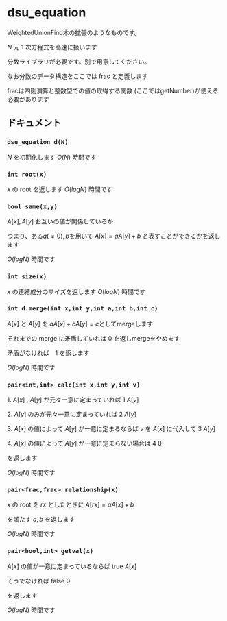 # dsu_equation

WeightedUnionFind木の拡張のようなものです。

$N$ 元 $1$ 次方程式を高速に扱います

分数ライブラリが必要です。別で用意してください。

なお分数のデータ構造をここでは frac と定義します

fracは四則演算と整数型での値の取得する関数 (ここではgetNumber)が使える必要があります

## ドキュメント

### `dsu_equation d(N)`

$N$ を初期化します $O(N)$ 時間です

### `int root(x)`

$x$ の root を返します $O(logN)$ 時間です


### `bool same(x,y)`

$A[x],A[y]$ お互いの値が関係しているか

つまり、ある$a(\not ={0}),b$を用いて $A[x]=a A[y] +b$ と表すことができるかを返します

$O(logN)$ 時間です


### `int size(x)`

$x$ の連結成分のサイズを返します $O(logN)$ 時間です

### `int d.merge(int x,int y,int a,int b,int c)`

$A[x]$ と $A[y]$ を $a A[x] + b A[y] =c$としてmergeします

それまでの merge に矛盾していれば $0$ を返しmergeをやめます

矛盾がなければ　$1$ を返します

$O(log N)$ 時間です

### `pair<int,int> calc(int x,int y,int v)`

$1.$ $A[x]$ , $A[y]$ が元々一意に定まっていれば $1$ $A[y]$

$2.$ $A[y]$ のみが元々一意に定まっていれば $2$ $A[y]$

$3.$ $A[x]$ の値によって $A[y]$ が一意に定まるならば $v$ を $A[x]$ に代入して $3$ $A[y]$

$4.$ $A[x]$ の値によって $A[y]$ が一意に定まらない場合は $4$ $0$

を返します

$O(logN)$ 時間です

### `pair<frac,frac> relationship(x)`

$x$ の root を $rx$ としたときに $A[rx]=a A[x]+b$

を満たす $a,b$ を返します 

$O(logN)$ 時間です


### `pair<bool,int> getval(x)`

$A[x]$ の値が一意に定まっているならば true $A[x]$

そうでなければ false $0$

を返します

$O(logN)$ 時間です

